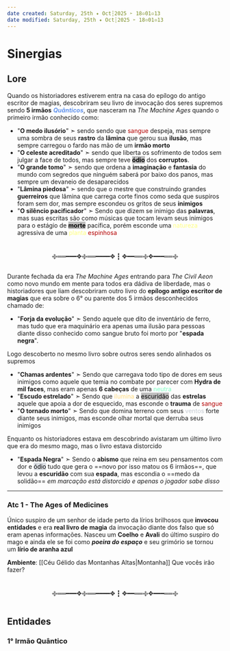 ```yaml
---
date created: Saturday, 25th ✦ Oct┆2025 ➣ 18▫01▫13 
date modified: Saturday, 25th ✦ Oct┆2025 ➣ 18▫01▫13 
---
```

# Sinergias
## Lore
Quando os historiadores estiverem entra na casa do epílogo do antigo escritor de magias, descobriram seu livro de invocação dos seres supremos sendo **5 irmãos** <span style="font-style:italic; font-weight:bold; color:rgb(100, 149, 237)">Quânticos</span>, que nasceram na *The Machine Ages* quando o primeiro irmão conhecido como:
- "**O medo ilusório**" ➣ sendo sendo que <span style="color:rgb(180, 0, 0)">sangue</span> despeja, mas sempre uma sombra de seus **rastro** da **lâmina** que gerou sua **ilusão**, mas sempre carregou o fardo nas mão de um **irmão morto**
- "**O celeste acreditado**" ➣ sendo que liberta os sofrimento de todos sem julgar a face de todos, mas sempre teve <mark style="background: rgb(190, 190, 190);"><span style="font-weight:bold; color:rgb(0, 0, 0)">ódio</span></mark> dos **corruptos**.
- "**O grande tomo**" ➣ sendo que ordena a **imaginação** e **fantasia** do mundo com segredos que ninguém saberá por baixo dos panos, mas sempre um devaneio de desaparecidos
- "**Lâmina piedosa**" ➣ sendo que o mestre que construindo grandes **guerreiros** que lâmina que carrega corte finos como seda que suspiros foram sem dor, mas sempre escondeu os gritos de seus **inimigos**
- "**O silêncio pacificador**" ➣ Sendo que dizem se inimigo das **palavras**, mas suas escritas são como músicas que tocam levam seus inimigos para o estágio de <mark style="background: rgb(190, 190, 190);"><span style="font-weight:bold; color:rgb(0, 0, 0)">morte</span></mark> pacífica, porém esconde uma <span style="color:rgb(255, 255, 127)">natureza</span> agressiva de uma <span style="color:rgb(255, 255, 127)">planta</span> <span style="color:rgb(180, 0, 0)">espinhosa</span>

<br>
<center>
࿇══━━━✥࿇══━━━━✥ ┇ ✥━━══࿇✥━━━══࿇
</center>

Durante fechada da era *The Machine Ages* entrando para *The Civil Aeon* como novo mundo em mente para todos era dádiva de liberdade, mas o historiadores que liam descobriram outro livro do **epílogo antigo escritor de magias** que era sobre o 6° ou parente dos 5 irmãos desconhecidos chamado de:
- "**Forja da evolução**" ➣ Sendo aquele que dito de inventário de ferro, mas tudo que era maquinário era apenas uma ilusão para pessoas diante disso conhecido como sangue bruto foi morto por "**espada negra**".

Logo descoberto no mesmo livro sobre outros seres sendo alinhados os supremos
- "**Chamas ardentes**" ➣ Sendo que carregava todo tipo de dores em seus inimigos como aquele que temia no combate por parecer com **Hydra de mil faces**, mas eram apenas **6 cabeças** de uma <span style="color:rgb(127, 255, 197)">neutra</span>
- "**Escudo estrelado**" ➣ Sendo que <span style="color:rgb(255, 218, 127)">ilumina</span> a <mark style="background:rgb(190, 190, 190);"><span style="color:rgb(0, 0, 0)">escuridão</span></mark> das **estrelas** aquele que apoia a dor de esquecido, mas esconde o **trauma** de <span style="color:rgb(180, 0, 0)">sangue</span> 
- "**O tornado morto**" ➣ Sendo que domina terreno com seus <span style="color:rgb(196, 202, 209)">ventos</span> forte diante seus inimigos, mas esconde olhar mortal que derruba seus inimigos

Enquanto os historiadores estava em descobrindo avistaram um último livro que era do mesmo mago, mas o livro estava distorcido
- "**Espada Negra**" ➣ Sendo o **abismo** que reina em seu pensamentos com dor e <mark style="background: #CACFD9A6;"><span style="color:rgb(0, 0, 0)">ódio</span></mark> tudo que gera o ==novo por isso matou os 6 irmãos==, que levou a **escuridão** com sua **espada**, mas escondia o ==medo da solidão==
*em marcação está distorcido e apenas o jogador sabe disso*

---
### Atc 1 - The Ages of Medicines
Único suspiro de um senhor de idade perto da lírios brilhosos que **invocou entidades** e era **real livro de magia** da invocação diante dos falso que só eram apenas informações.
Nasceu um **Coelho** e **Avali** do último suspiro do mago e ainda ele se foi como ***poeira do espaço*** e seu grimório se tornou um **lírio de aranha azul**

**Ambiente**: [[Céu Gélido das Montanhas Altas|Montanha]]
Que vocês irão fazer?

<br>
<center>
࿇══━━━✥࿇══━━━━✥ ┇ ✥━━══࿇✥━━━══࿇
</center>

## Entidades
### 1° Irmão Quântico
